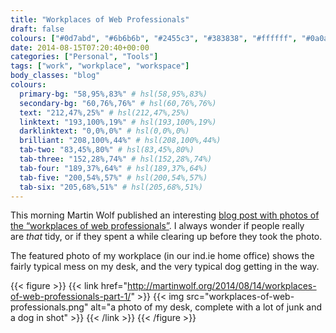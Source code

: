 ```yaml
---
title: "Workplaces of Web Professionals"
draft: false
colours: ["#0d7abd", "#6b6b6b", "#2455c3", "#383838", "#ffffff", "#0a0a0a", "#f0f5f7"]
date: 2014-08-15T07:20:40+00:00
categories: ["Personal", "Tools"]
tags: ["work", "workplace", "workspace"]
body_classes: "blog"
colours:
  primary-bg: "58,95%,83%" # hsl(58,95%,83%)
  secondary-bg: "60,76%,76%" # hsl(60,76%,76%)
  text: "212,47%,25%" # hsl(212,47%,25%)
  linktext: "193,100%,19%" # hsl(193,100%,19%)
  darklinktext: "0,0%,0%" # hsl(0,0%,0%)
  brilliant: "208,100%,44%" # hsl(208,100%,44%)
  tab-two: "83,45%,80%" # hsl(83,45%,80%)
  tab-three: "152,28%,74%" # hsl(152,28%,74%)
  tab-four: "189,37%,64%" # hsl(189,37%,64%)
  tab-five: "200,54%,57%" # hsl(200,54%,57%)
  tab-six: "205,68%,51%" # hsl(205,68%,51%)
---
```


This morning Martin Wolf published an interesting [blog post with photos of the “workplaces of web professionals”](http://martinwolf.org/2014/08/14/workplaces-of-web-professionals-part-1/). I always wonder if people really are *that* tidy, or if they spent a while clearing up before they took the photo.

The featured photo of my workplace (in our ind.ie home office) shows the fairly typical mess on my desk, and the very typical dog getting in the way.

{{< figure >}}
  {{< link href="http://martinwolf.org/2014/08/14/workplaces-of-web-professionals-part-1/" >}}
  	{{< img src="workplaces-of-web-professionals.png" alt="a photo of my desk, complete with a lot of junk and a dog in shot" >}}
  {{< /link >}}
{{< /figure >}}

	